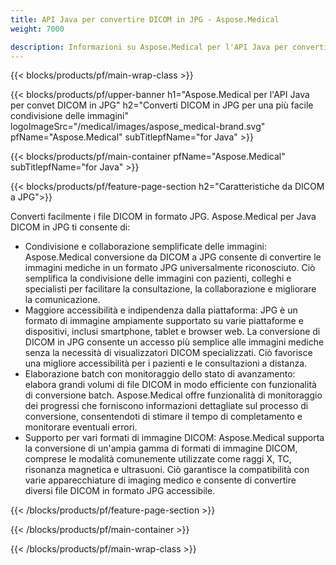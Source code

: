 ```yaml
---
title: API Java per convertire DICOM in JPG - Aspose.Medical
weight: 7000

description: Informazioni su Aspose.Medical per l'API Java per convertire DICOM in JPG
---
```


{{< blocks/products/pf/main-wrap-class >}}

{{< blocks/products/pf/upper-banner h1="Aspose.Medical per l'API Java per convet DICOM in JPG" h2="Converti DICOM in JPG per una più facile condivisione delle immagini" logoImageSrc="/medical/images/aspose_medical-brand.svg" pfName="Aspose.Medical" subTitlepfName="for Java" >}}

{{< blocks/products/pf/main-container pfName="Aspose.Medical" subTitlepfName="for Java" >}}

{{< blocks/products/pf/feature-page-section h2="Caratteristiche da DICOM a JPG">}}

<p>Converti facilmente i file DICOM in formato JPG. Aspose.Medical per Java DICOM in JPG ti consente di:</p>

<ul>
<li>Condivisione e collaborazione semplificate delle immagini: Aspose.Medical conversione da DICOM a JPG consente di convertire le immagini mediche in un formato JPG universalmente riconosciuto. Ciò semplifica la condivisione delle immagini con pazienti, colleghi e specialisti per facilitare la consultazione, la collaborazione e migliorare la comunicazione.</li>
<li>Maggiore accessibilità e indipendenza dalla piattaforma: JPG è un formato di immagine ampiamente supportato su varie piattaforme e dispositivi, inclusi smartphone, tablet e browser web. La conversione di DICOM in JPG consente un accesso più semplice alle immagini mediche senza la necessità di visualizzatori DICOM specializzati. Ciò favorisce una migliore accessibilità per i pazienti e le consultazioni a distanza.</li>
<li>Elaborazione batch con monitoraggio dello stato di avanzamento: elabora grandi volumi di file DICOM in modo efficiente con funzionalità di conversione batch. Aspose.Medical offre funzionalità di monitoraggio dei progressi che forniscono informazioni dettagliate sul processo di conversione, consentendoti di stimare il tempo di completamento e monitorare eventuali errori.</li>
<li>Supporto per vari formati di immagine DICOM: Aspose.Medical supporta la conversione di un'ampia gamma di formati di immagine DICOM, comprese le modalità comunemente utilizzate come raggi X, TC, risonanza magnetica e ultrasuoni. Ciò garantisce la compatibilità con varie apparecchiature di imaging medico e consente di convertire diversi file DICOM in formato JPG accessibile.</li>
</ul>

{{< /blocks/products/pf/feature-page-section >}}

{{< /blocks/products/pf/main-container >}}

{{< /blocks/products/pf/main-wrap-class >}}